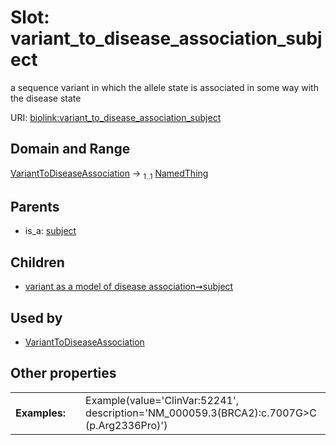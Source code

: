 
# Slot: variant_to_disease_association_subject


a sequence variant in which the allele state is associated in some way with the disease state

URI: [biolink:variant_to_disease_association_subject](https://w3id.org/biolink/vocab/variant_to_disease_association_subject)


## Domain and Range

[VariantToDiseaseAssociation](VariantToDiseaseAssociation.md) &#8594;  <sub>1..1</sub> [NamedThing](NamedThing.md)

## Parents

 *  is_a: [subject](subject.md)

## Children

 *  [variant as a model of disease association➞subject](variant_as_a_model_of_disease_association_subject.md)

## Used by

 * [VariantToDiseaseAssociation](VariantToDiseaseAssociation.md)

## Other properties

|  |  |  |
| --- | --- | --- |
| **Examples:** | | Example(value='ClinVar:52241', description='NM_000059.3(BRCA2):c.7007G>C (p.Arg2336Pro)') |

